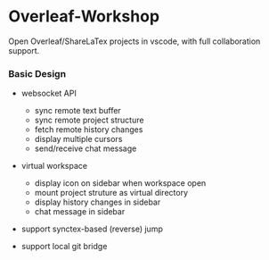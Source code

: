 # Overleaf-Workshop

Open Overleaf/ShareLaTex projects in vscode, with full collaboration support.

### Basic Design

- websocket API
  - sync remote text buffer
  - sync remote project structure
  - fetch remote history changes
  - display multiple cursors
  - send/receive chat message

- virtual workspace
  - display icon on sidebar when workspace open
  - mount project struture as virtual directory
  - display history changes in sidebar
  - chat message in sidebar

- support synctex-based (reverse) jump

- support local git bridge
